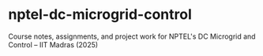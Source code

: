 # nptel-dc-microgrid-control
Course notes, assignments, and project work for NPTEL's DC Microgrid and Control – IIT Madras (2025)
